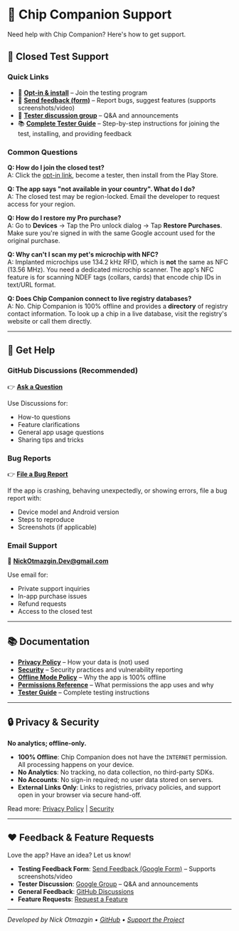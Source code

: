 # 🛟 Chip Companion Support

Need help with Chip Companion? Here's how to get support.

## 🧪 Closed Test Support

### Quick Links

- 🚀 **[Opt-in & install](https://play.google.com/apps/testing/com.chipcompanion.app.chip_companion)** – Join the testing program
- 📝 **[Send feedback (form)](https://forms.gle/dxXyizEu975v1xHd8)** – Report bugs, suggest features (supports screenshots/video)
- 💬 **[Tester discussion group](https://groups.google.com/g/chip-companion-testers)** – Q&A and announcements
- 📚 **[Complete Tester Guide](docs/testers.md)** – Step-by-step instructions for joining the test, installing, and providing feedback

### Common Questions

**Q: How do I join the closed test?**  
A: Click the [opt-in link](https://play.google.com/apps/testing/com.chipcompanion.app.chip_companion), become a tester, then install from the Play Store.

**Q: The app says "not available in your country". What do I do?**  
A: The closed test may be region-locked. Email the developer to request access for your region.

**Q: How do I restore my Pro purchase?**  
A: Go to **Devices** → Tap the Pro unlock dialog → Tap **Restore Purchases**. Make sure you're signed in with the same Google account used for the original purchase.

**Q: Why can't I scan my pet's microchip with NFC?**  
A: Implanted microchips use 134.2 kHz RFID, which is **not** the same as NFC (13.56 MHz). You need a dedicated microchip scanner. The app's NFC feature is for scanning NDEF tags (collars, cards) that encode chip IDs in text/URL format.

**Q: Does Chip Companion connect to live registry databases?**  
A: No. Chip Companion is 100% offline and provides a **directory** of registry contact information. To look up a chip in a live database, visit the registry's website or call them directly.

---

## 💬 Get Help

### GitHub Discussions (Recommended)
👉 **[Ask a Question](https://github.com/nickotmazgin/chip_companion/discussions)**

Use Discussions for:
- How-to questions
- Feature clarifications
- General app usage questions
- Sharing tips and tricks

### Bug Reports
👉 **[File a Bug Report](https://github.com/nickotmazgin/chip_companion/issues/new?template=bug_report.yml)**

If the app is crashing, behaving unexpectedly, or showing errors, file a bug report with:
- Device model and Android version
- Steps to reproduce
- Screenshots (if applicable)

### Email Support
📧 **NickOtmazgin.Dev@gmail.com**

Use email for:
- Private support inquiries
- In-app purchase issues
- Refund requests
- Access to the closed test

---

## 📚 Documentation

- **[Privacy Policy](PRIVACY_POLICY.md)** – How your data is (not) used
- **[Security](SECURITY.md)** – Security practices and vulnerability reporting
- **[Offline Mode Policy](OFFLINE_MODE_POLICY.md)** – Why the app is 100% offline
- **[Permissions Reference](PERMISSIONS_REFERENCE.md)** – What permissions the app uses and why
- **[Tester Guide](docs/testers.md)** – Complete testing instructions

---

## 🔒 Privacy & Security

**No analytics; offline-only.**

- **100% Offline**: Chip Companion does not have the `INTERNET` permission. All processing happens on your device.
- **No Analytics**: No tracking, no data collection, no third-party SDKs.
- **No Accounts**: No sign-in required; no user data stored on servers.
- **External Links Only**: Links to registries, privacy policies, and support open in your browser via secure hand-off.

Read more: [Privacy Policy](PRIVACY_POLICY.md) | [Security](SECURITY.md)

---

## ❤️ Feedback & Feature Requests

Love the app? Have an idea? Let us know!

- **Testing Feedback Form**: [Send Feedback (Google Form)](https://forms.gle/dxXyizEu975v1xHd8) – Supports screenshots/video
- **Tester Discussion**: [Google Group](https://groups.google.com/g/chip-companion-testers) – Q&A and announcements
- **General Feedback**: [GitHub Discussions](https://github.com/nickotmazgin/chip_companion/discussions)
- **Feature Requests**: [Request a Feature](https://github.com/nickotmazgin/chip_companion/issues/new?template=feature_request.yml)

---

_Developed by Nick Otmazgin • [GitHub](https://github.com/nickotmazgin/chip_companion) • [Support the Project](https://www.paypal.com/paypalme/nickotmazgin)_

